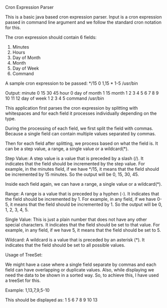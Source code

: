 Cron Expression Parser

This is a basic java based cron expression parser.
Input is a cron expression passed in command line argument and we follow the standard cron notation
for this.

The cron expression should contain 6 fields:
1. Minutes
2. Hours
3. Day of Month
4. Month
5. Day of Week
6. Command

A sample cron expression to be passed:
*/15 0 1,15 * 1-5 /usr/bin

Output:
minute         0 15 30 45
hour           0
day of month   1 15
month          1 2 3 4 5 6 7 8 9 10 11 12
day of week    1 2 3 4 5
command        /usr/bin

This application first parses the cron expression by splitting with whitespaces
and for each field it processes individually depending on the type.

During the processing of each field, we first split the field with commas.
Because a single field can contain multiple values separated by commas.

Then for each field after splitting, we process based on what the field is.
It can be a step value, a range, a single value or a wildcard(*).

Step Value:
A step value is a value that is preceded by a slash (/). It indicates that the field should be incremented by the step value.
For example, in the minutes field, if we have */15, it means that the field should be incremented by 15 minutes.
So the output will be 0, 15, 30, 45.

Inside each field again, we can have a range, a single value or a wildcard(*).

Range:
A range is a value that is preceded by a hyphen (-). It indicates that the field should be incremented by 1.
For example, in any field, if we have 0-5, it means that the field should be incremented by 1.
So the output will be 0, 1, 2, 3, 4, 5.

Single Value:
This is just a plain number that does not have any other special characters. It indicates that the field should be set to that value.
For example, in any field, if we have 5, it means that the field should be set to 5.

Wildcard:
A wildcard is a value that is preceded by an asterisk (*). It indicates that the field should be set to all possible values.

Usage of TreeSet:

We might have a case where a single field separate by commas and each field can have overlapping or duplicate values.
Also, while displaying we need the data to be shown in a sorted way.
So, to achieve this, I have used a treeSet for this.

Example:
1,13,7,9,5-10

This should be displayed as:
1 5 6 7 8 9 10 13